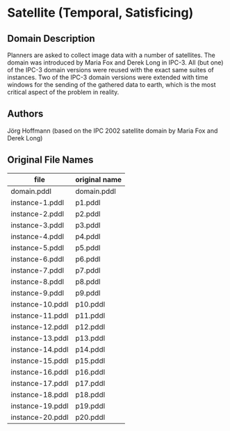 # Satellite (Temporal, Satisficing)

## Domain Description

Planners are asked to collect image data with a number of satellites.
The domain was introduced by Maria Fox and Derek Long in IPC-3.
All (but one) of the IPC-3 domain versions were reused with the exact same suites of instances.
Two of the IPC-3 domain versions were extended with time windows for the sending of the gathered data to earth, which is the most critical aspect of the problem in reality.

## Authors

Jörg Hoffmann (based on the IPC 2002 satellite domain by Maria Fox and Derek Long)

## Original File Names

| file             | original name |
|------------------|---------------|
| domain.pddl      | domain.pddl   |
| instance-1.pddl  | p1.pddl       |
| instance-2.pddl  | p2.pddl       |
| instance-3.pddl  | p3.pddl       |
| instance-4.pddl  | p4.pddl       |
| instance-5.pddl  | p5.pddl       |
| instance-6.pddl  | p6.pddl       |
| instance-7.pddl  | p7.pddl       |
| instance-8.pddl  | p8.pddl       |
| instance-9.pddl  | p9.pddl       |
| instance-10.pddl | p10.pddl      |
| instance-11.pddl | p11.pddl      |
| instance-12.pddl | p12.pddl      |
| instance-13.pddl | p13.pddl      |
| instance-14.pddl | p14.pddl      |
| instance-15.pddl | p15.pddl      |
| instance-16.pddl | p16.pddl      |
| instance-17.pddl | p17.pddl      |
| instance-18.pddl | p18.pddl      |
| instance-19.pddl | p19.pddl      |
| instance-20.pddl | p20.pddl      |
